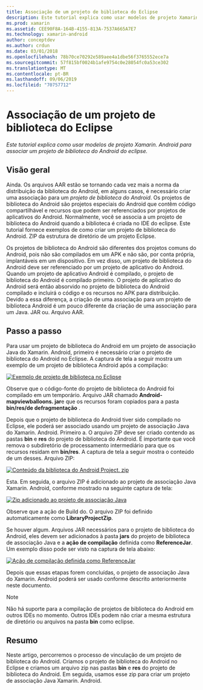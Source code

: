 ```yaml
---
title: Associação de um projeto de biblioteca do Eclipse
description: Este tutorial explica como usar modelos de projeto Xamarin. Android para associar um projeto de biblioteca do Android do eclipse.
ms.prod: xamarin
ms.assetid: CEE90F8A-164B-4155-813A-7537A665A7E7
ms.technology: xamarin-android
author: conceptdev
ms.author: crdun
ms.date: 03/01/2018
ms.openlocfilehash: 78b70ce70292e589aee4a1dbe56f3765552ece7a
ms.sourcegitcommit: 57f815bf0024b1afe9754c0e28054fc0a53ce302
ms.translationtype: MT
ms.contentlocale: pt-BR
ms.lasthandoff: 09/06/2019
ms.locfileid: "70757712"
---
```

# <a name="binding-an-eclipse-library-project"></a>Associação de um projeto de biblioteca do Eclipse

_Este tutorial explica como usar modelos de projeto Xamarin. Android para associar um projeto de biblioteca do Android do eclipse._

## <a name="overview"></a>Visão geral

Ainda. Os arquivos AAR estão se tornando cada vez mais a norma da distribuição da biblioteca do Android, em alguns casos, é necessário criar uma associação para um *projeto de biblioteca do Android*. Os projetos de biblioteca do Android são projetos especiais do Android que contêm código compartilhável e recursos que podem ser referenciados por projetos de aplicativos do Android. Normalmente, você se associa a um projeto de biblioteca do Android quando a biblioteca é criada no IDE do eclipse.
Este tutorial fornece exemplos de como criar um projeto de biblioteca do Android. ZIP da estrutura de diretório de um projeto Eclipse.

Os projetos de biblioteca do Android são diferentes dos projetos comuns do Android, pois não são compilados em um APK e não são, por conta própria, implantáveis em um dispositivo. Em vez disso, um projeto de biblioteca do Android deve ser referenciado por um projeto de aplicativo do Android. Quando um projeto de aplicativo Android é compilado, o projeto de biblioteca do Android é compilado primeiro. O projeto de aplicativo do Android será então absorvido no projeto de biblioteca do Android compilado e incluirá o código e os recursos no APK para distribuição. Devido a essa diferença, a criação de uma associação para um projeto de biblioteca Android é um pouco diferente da criação de uma associação para um Java. JAR ou. Arquivo AAR.

## <a name="walkthrough"></a>Passo a passo

Para usar um projeto de biblioteca do Android em um projeto de associação Java do Xamarin. Android, primeiro é necessário criar o projeto de biblioteca do Android no Eclipse. A captura de tela a seguir mostra um exemplo de um projeto de biblioteca Android após a compilação: 

[![Exemplo de projeto de biblioteca no Eclipse](binding-a-library-project-images/build-lib-in-eclipse.png)](binding-a-library-project-images/build-lib-in-eclipse.png#lightbox)

Observe que o código-fonte do projeto de biblioteca do Android foi compilado em um temporário. Arquivo JAR chamado **Android-mapviewballoons. jar**e que os recursos foram copiados para a pasta **bin/res/de defragmentação** . 

Depois que o projeto de biblioteca do Android tiver sido compilado no Eclipse, ele poderá ser associado usando um projeto de associação Java do Xamarin. Android. Primeiro a. O arquivo ZIP deve ser criado contendo as pastas **bin** e **res** do projeto de biblioteca do Android. É importante que você remova o subdiretório de processamento intermediário para que os recursos residam em **bin/res**. A captura de tela a seguir mostra o conteúdo de um desses. Arquivo ZIP: 

[![Conteúdo da biblioteca do Android Project. zip](binding-a-library-project-images/contents-of-zip-file.png)](binding-a-library-project-images/contents-of-zip-file.png#lightbox)

Esta. Em seguida, o arquivo ZIP é adicionado ao projeto de associação Java Xamarin. Android, conforme mostrado na seguinte captura de tela:

[![Zip adicionado ao projeto de associação Java](binding-a-library-project-images/zip-in-binding-project.png)](binding-a-library-project-images/zip-in-binding-project.png#lightbox)

Observe que a ação de Build do. O arquivo ZIP foi definido automaticamente como **LibraryProjectZip**.

Se houver algum. Arquivos JAR necessários para o projeto de biblioteca do Android, eles devem ser adicionados à pasta **jars** do projeto de biblioteca de associação Java e a **ação de compilação** definida como **ReferenceJar**. Um exemplo disso pode ser visto na captura de tela abaixo: 

[![Ação de compilação definida como ReferenceJar](binding-a-library-project-images/set-to-referencejar.png)](binding-a-library-project-images/set-to-referencejar.png#lightbox)

Depois que essas etapas forem concluídas, o projeto de associação Java do Xamarin. Android poderá ser usado conforme descrito anteriormente neste documento.

> [!NOTE]
> Não há suporte para a compilação de projetos de biblioteca do Android em outros IDEs no momento. Outros IDEs podem não criar a mesma estrutura de diretório ou arquivos na pasta **bin** como eclipse. 

## <a name="summary"></a>Resumo

Neste artigo, percorremos o processo de vinculação de um projeto de biblioteca do Android. Criamos o projeto de biblioteca do Android no Eclipse e criamos um arquivo zip nas pastas **bin** e **res** do projeto de biblioteca do Android. Em seguida, usamos esse zip para criar um projeto de associação Java Xamarin. Android. 
